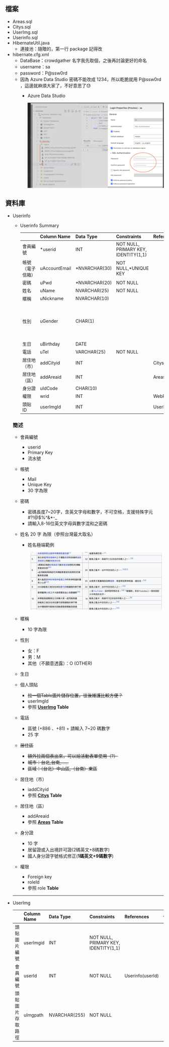 ## 檔案

- Areas.sql
- Citys.sql
- UserImg.sql
- Userinfo.sql
- HibernateUtil.java
    - 連接池：隨贈的，第一行 package 記得改
- hibernate.cfg.xml
    - DataBase：crowdgather
    名字我先取個，之後再討論更好的命名
    - username：sa
    - password：P@ssw0rd
    * 因為 Azure Data Studio 密碼不能改成 1234，所以乾脆就用 P@ssw0rd ，這邊就麻煩大家了，不好意思了😓
        - Azure Data Studio
            
            ![Untitled](img/Untitled.png)
            

## 資料庫

- Userinfo
    - Userinfo Summary
        
        
        |  | Column Name | Data Type | Constraints | References | value |
        | --- | --- | --- | --- | --- | --- |
        | 會員編號 | *userid | INT | NOT NULL, PRIMARY KEY, IDENTITY(1,1) |  |  |
        | 帳號（電子信箱） | uAccountEmail | *NVARCHAR(30) | NOT NULL,*UNIQUE KEY |  |  |
        | 密碼 | uPwd | *NVARCHAR(20) | NOT NULL |  |  |
        | 姓名 | uName | NVARCHAR(25) | NOT NULL |  |  |
        | 暱稱 | uNickname | NVARCHAR(10) |  |  |  |
        | 性別 | uGender | CHAR(1) |  |  | 女：F / 男：M / 其他：O |
        | 生日 | uBirthday | DATE |  |  |  |
        | 電話 | uTel | VARCHAR(25) | NOT NULL |  |  |
        | 居住地（市） | addCityid | INT |  | Citys(addCityid) |  |
        | 居住地（區） | addAreaid | INT |  | Areas(addAreaid) |  |
        | 身分證 | uIdCode | CHAR(10) |  |  |  |
        | 權限 | wrid | INT |  | WebRole(wpid) |  |
        | 頭貼 ID | userImgId | INT |  | UserImg(userImgId) |  |
    
    ### 簡述
    
    - 會員編號
        - userid
        - Primary Key
        - 流水號
    - 帳號
        - Mail
        - Unique Key
        - 30 字為限
    - 密碼
        - 密碼長度7~20字，含英文字母和數字，不可空格，支援特殊字元 #?!@$%^&*-_
        - 請輸入8-16位英文字母與數字混和之密碼
    - 姓名
    20 字 為限（參照台灣最大取名）
        - 姓名極端範例
            
            ![Untitled](img/Untitled%201.png)
            
    - 暱稱
        - 10 字為限
    - 性別
        - 女：F
        - 男：M
        - 其他（不願意透露）：O (OTHER)
    - 生日
    - 個人頭貼
        - ~~拉一個Table圖片儲存位置，往後維護比較方便？~~
        - userImgId
        - 參照 **[UserImg](https://github.com/bochen0116/2rd_group_presentation/blob/main/UserImg.sql) Table**
    - 電話
        - 區號 (+886 、+81) + 請輸入 7~20 碼數字
        - 25 字
    - ~~居住區~~
        - ~~額外拉兩個表出來，可以給活動表單使用（?）~~
        - ~~城市：台北,台南,……~~
        - ~~區域：（台北）中山區,（台南）東區~~
    - 居住地（市）
        - iaddCityid
        - 參照 **[Citys](https://github.com/bochen0116/2rd_group_presentation/blob/main/Citys.sql) Table**
    - 居住地（區）
        - addAreaid
        - 參照 **[Areas](https://github.com/bochen0116/2rd_group_presentation/blob/main/Areas.sql) Table**
    - 身分證
        - 10 字
        - 居留證或入出境許可證(2碼英文+8碼數字)
        - 國人身分證字號格式修正(**1碼英文+9碼數字**)
    - 權限
        - Foreign key
        - roleId
        - 參照 role **Table**
    
    ---
    
- UserImg‎
    
    
    |  | Column Name | Data Type | Constraints | References | value |
    | --- | --- | --- | --- | --- | --- |
    | 頭貼圖片編號 | userImgid | INT | NOT NULL, PRIMARY KEY, IDENTITY(1,1) |  |  |
    | 會員編號 | userId | INT | NOT NULL | Userinfo(userId) |  |
    | 頭貼圖片存取路徑 | uImgpath | NVARCHAR(255) | NOT NULL |  |  |